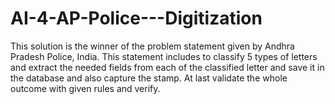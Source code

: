 # AI-4-AP-Police---Digitization
This solution is the winner of the problem statement given by Andhra Pradesh Police, India. This statement includes to classify 5 types of letters and extract the needed fields from each of the classified letter and save it in the database and also capture the stamp. At last validate the whole outcome with given rules and verify.
